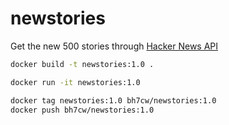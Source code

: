 # newstories
Get the new 500 stories through [Hacker News API](https://github.com/HackerNews/API#new-top-and-best-stories)

```bash
docker build -t newstories:1.0 .

docker run -it newstories:1.0

docker tag newstories:1.0 bh7cw/newstories:1.0
docker push bh7cw/newstories:1.0
```